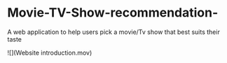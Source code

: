# Movie-TV-Show-recommendation-
A web application to help users pick a movie/Tv show that best suits their taste 



![](Website introduction.mov)
